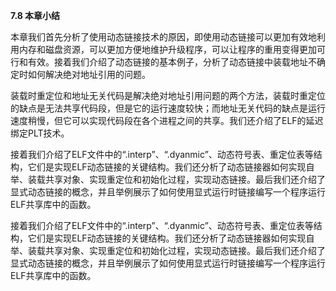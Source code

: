 **7.8 本章小结**

本章我们首先分析了使用动态链接技术的原因，即使用动态链接可以更加有效地利用内存和磁盘资源，可以更加方便地维护升级程序，可以让程序的重用变得更加可行和有效。接着我们介绍了动态链接的基本例子，分析了动态链接中装载地址不确定时如何解决绝对地址引用的问题。

装载时重定位和地址无关代码是解决绝对地址引用问题的两个方法，装载时重定位的缺点是无法共享代码段，但是它的运行速度较快；而地址无关代码的缺点是运行速度稍慢，但它可以实现代码段在各个进程之间的共享。我们还介绍了ELF的延迟绑定PLT技术。

接着我们介绍了ELF文件中的“.interp”、“.dyanmic”、动态符号表、重定位表等结构，它们是实现ELF动态链接的关键结构。我们还分析了动态链接器如何实现自举、装载共享对象、实现重定位和初始化过程，实现动态链接。最后我们还介绍了显式动态链接的概念，并且举例展示了如何使用显式运行时链接编写一个程序运行ELF共享库中的函数。

接着我们介绍了ELF文件中的“.interp”、“.dyanmic”、动态符号表、重定位表等结构，它们是实现ELF动态链接的关键结构。我们还分析了动态链接器如何实现自举、装载共享对象、实现重定位和初始化过程，实现动态链接。最后我们还介绍了显式动态链接的概念，并且举例展示了如何使用显式运行时链接编写一个程序运行ELF共享库中的函数。